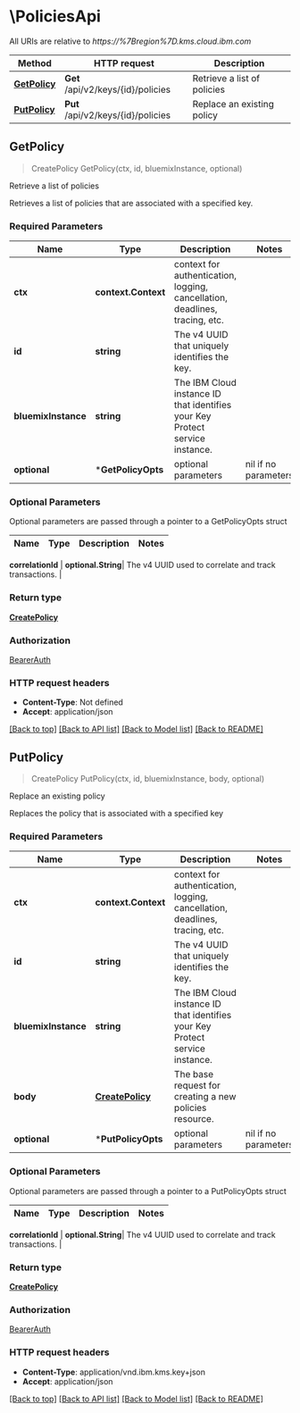 # \PoliciesApi

All URIs are relative to *https://%7Bregion%7D.kms.cloud.ibm.com*

Method | HTTP request | Description
------------- | ------------- | -------------
[**GetPolicy**](PoliciesApi.md#GetPolicy) | **Get** /api/v2/keys/{id}/policies | Retrieve a list of policies
[**PutPolicy**](PoliciesApi.md#PutPolicy) | **Put** /api/v2/keys/{id}/policies | Replace an existing policy



## GetPolicy

> CreatePolicy GetPolicy(ctx, id, bluemixInstance, optional)

Retrieve a list of policies

Retrieves a list of policies that are associated with a specified key.

### Required Parameters


Name | Type | Description  | Notes
------------- | ------------- | ------------- | -------------
**ctx** | **context.Context** | context for authentication, logging, cancellation, deadlines, tracing, etc.
**id** | **string**| The v4 UUID that uniquely identifies the key. | 
**bluemixInstance** | **string**| The IBM Cloud instance ID that identifies your Key Protect service instance. | 
 **optional** | ***GetPolicyOpts** | optional parameters | nil if no parameters

### Optional Parameters

Optional parameters are passed through a pointer to a GetPolicyOpts struct


Name | Type | Description  | Notes
------------- | ------------- | ------------- | -------------


 **correlationId** | **optional.String**| The v4 UUID used to correlate and track transactions. | 

### Return type

[**CreatePolicy**](CreatePolicy.md)

### Authorization

[BearerAuth](../README.md#BearerAuth)

### HTTP request headers

- **Content-Type**: Not defined
- **Accept**: application/json

[[Back to top]](#) [[Back to API list]](../README.md#documentation-for-api-endpoints)
[[Back to Model list]](../README.md#documentation-for-models)
[[Back to README]](../README.md)


## PutPolicy

> CreatePolicy PutPolicy(ctx, id, bluemixInstance, body, optional)

Replace an existing policy

Replaces the policy that is associated with a specified key

### Required Parameters


Name | Type | Description  | Notes
------------- | ------------- | ------------- | -------------
**ctx** | **context.Context** | context for authentication, logging, cancellation, deadlines, tracing, etc.
**id** | **string**| The v4 UUID that uniquely identifies the key. | 
**bluemixInstance** | **string**| The IBM Cloud instance ID that identifies your Key Protect service instance. | 
**body** | [**CreatePolicy**](CreatePolicy.md)| The base request for creating a new policies resource. | 
 **optional** | ***PutPolicyOpts** | optional parameters | nil if no parameters

### Optional Parameters

Optional parameters are passed through a pointer to a PutPolicyOpts struct


Name | Type | Description  | Notes
------------- | ------------- | ------------- | -------------



 **correlationId** | **optional.String**| The v4 UUID used to correlate and track transactions. | 

### Return type

[**CreatePolicy**](CreatePolicy.md)

### Authorization

[BearerAuth](../README.md#BearerAuth)

### HTTP request headers

- **Content-Type**: application/vnd.ibm.kms.key+json
- **Accept**: application/json

[[Back to top]](#) [[Back to API list]](../README.md#documentation-for-api-endpoints)
[[Back to Model list]](../README.md#documentation-for-models)
[[Back to README]](../README.md)

